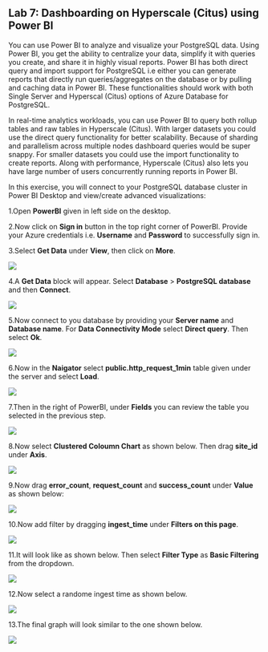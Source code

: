## **Lab 7: Dashboarding on Hyperscale (Citus) using Power BI**

You can use Power BI to analyze and visualize your PostgreSQL data. Using Power BI, you get the ability to centralize your data, simplify it with queries you create, and share it in highly visual reports. Power BI has both direct query and import support for PostgreSQL i.e either you can generate reports that directly run queries/aggregates on the database or by pulling and caching data in Power BI. These functionalities should work with both Single Server and Hyperscal (Citus) options of Azure Database for PostgreSQL.
 
In real-time analytics workloads, you can use Power BI to query both rollup tables and raw tables in Hyperscale (Citus). With larger datasets you could use the direct query functionality for better scalability. Because of sharding and parallelism across multiple nodes dashboard queries would be super snappy. For smaller datasets you could use the import functionality to create reports. Along with performance, Hyperscale (Citus) also lets you have large number of users concurrently running reports in Power BI.
 
In this exercise, you will connect to your PostgreSQL database cluster in Power BI Desktop and view/create advanced visualizations:

1.Open **PowerBI** given in left side on the desktop.

2.Now click on **Sign in** button in the top right corner of PowerBI. Provide your Azure credentials i.e. **Username** and **Password** to successfully sign in.

3.Select **Get Data** under **View**, then click on **More**.

![](images/getdata.png)

4.A **Get Data** block will appear. Select **Database** > **PostgreSQL database** and then **Connect**.

![](images/getdata1.png)

5.Now connect to you database by providing your **Server name** and **Database name**. For **Data Connectivity Mode** select **Direct query**. Then select **Ok**.

![](images/getdata2.png)

6.Now in the **Naigator** select **public.http_request_1min** table given under the server and select **Load**.

![](images/getdata3.png)

7.Then in the right of PowerBI, under **Fields** you can review the table you selected in the previous step.

![](images/getdata4.png)

8.Now select **Clustered Coloumn Chart** as shown below. Then drag **site_id** under **Axis**.

![](images/graph1.png)

9.Now drag **error_count**, **request_count** and **success_count** under **Value** as shown below:

![](images/graph2.png)

10.Now add filter by dragging **ingest_time** under **Filters on this page**.

![](images/graph3.png)

11.It will look like as shown below. Then select **Filter Type** as **Basic Filtering** from the dropdown.

![](images/graph4.png)

12.Now select a randome ingest time as shown below.

![](images/graph5.png)

13.The final graph will look similar to the one shown below.

![](images/graph6.png)

